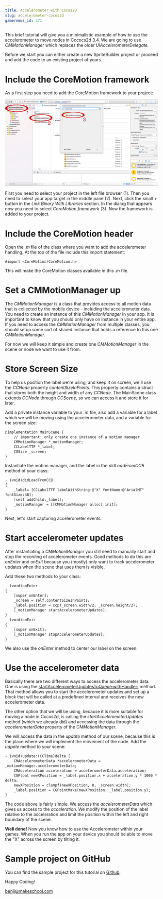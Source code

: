```yaml
---
title: Accelerometer with Cocos2D
slug: accelerometer-cocos2d
gamernews_id: 371
---            
```


This brief tutorial will give you a minimalistic example of how to use the accelerometer to move nodes in Cococs2d 3.4. We are going to use *CMMotionManager* which replaces the older *UIAccelerometerDelegate.* 

Before we start you can either create a new SpriteBuilder project or proceed and add the code to an existing project of yours.

# Include the CoreMotion framework

As a first step you need to add the CoreMotion framework to your project:

![](./screenshot.png)

First you need to select your project in the left file browser (1). Then you need to select your app target in the middle pane (2). Next, click the small + button in the *Link Binary With Libraries* section. In the dialog that appears now you need to select *CoreMotion.framework* (3). Now the framework is added to your project.

# Include the CoreMotion header

Open the *.m* file of the class where you want to add the accelerometer handling. At the top of the file include this import statement:

    #import <CoreMotion/CoreMotion.h>

This will make the CoreMotion classes available in this *.m* file.

# Set a CMMotionManager up

The *CMMotionManager* is a class that provides access to all motion data that is collected by the mobile device - including the accelerometer data. You need to create an instance of this *CMMotionManager* in your app. It is important to know that you should only have on instance in your entire app. If you need to access the *CMMotionManager* from multiple classes, you should setup some sort of shared instance that holds a reference to this one *CMMotionManager*.

For now we will keep it simple and create one *CMMotionManager* in the scene or node we want to use it from.

# Store Screen Size

To help us position the label we're using, and keep it on screen, we'll use the *CCNode* property *contentSizeInPoints*.  This property contains a struct that stores both the height and width of any *CCNode*.  The MainScene class extends *CCNode* through *CCScene*, so we can access it and store it for later.

Add a private instance variable to your *.m* file, also add a variable for a label which we will be moving using the accelerometer data, and a variable for the screen size:

    @implementation MainScene {
        // important: only create one instance of a motion manager
        CMMotionManager *_motionManager;
        CCLabelTTF *_label;
        CGSize _screen;
    }

Instantiate the motion manager, and the label in the *didLoadFromCCB* method of your class:

    - (void)didLoadFromCCB
    {
        _label= [CCLabelTTF labelWithString:@"X" fontName:@"ArialMT" fontSize:48];
        [self addChild:_label];
        _motionManager = [[CMMotionManager alloc] init];
    }

Next, let's start capturing accelerometer events.

# Start accelerometer updates

After instantiating a *CMMotionManager* you still need to manually start and stop the recording of accelerometer events. Good methods to do this are *onEnter* and *onExit* because you (mostly) only want to track accelerometer updates when the scene that uses them is visible.

Add these two methods to your class:

    - (void)onEnter
    {
        [super onEnter];
        _screen = self.contentSizeInPoints;
        _label.position = ccp(_screen.width/2, _screen.height/2);
        [_motionManager startAccelerometerUpdates];
    }
    - (void)onExit
    {
        [super onExit];
        [_motionManager stopAccelerometerUpdates];
    }

We also use the *onEnter* method to center our label on the screen.  

# Use the accelerometer data

Basically there are two different ways to access the accelerometer data. One is using the [startAccelerometerUpdatesToQueue:withHandler:](https://developer.apple.com/library/ios/documentation/coremotion/reference/cmmotionmanager_class/Reference/Reference.html#//apple_ref/occ/instm/CMMotionManager/startAccelerometerUpdatesToQueue:withHandler:) method. That method allows you to start the accelerometer updates and set up a block that will be called at a predefined interval and receives the new accelerometer data.

The other option that we will be using, because it is more suitable for moving a node in Cocos2d, is calling the *startAccelerometerUpdates* method (which we already did) and accessing the data through the *accelerometerData* property of the *CMMotionManager*.

We will access the data in the *update* method of our scene, because this is the place where we will implement the movement of the node. Add the *udpate* method to your scene:

    - (void)update:(CCTime)delta {
        CMAccelerometerData *accelerometerData = _motionManager.accelerometerData;
        CMAcceleration acceleration = accelerometerData.acceleration;
        CGFloat newXPosition = _label.position.x + acceleration.y * 1000 * delta;
        newXPosition = clampf(newXPosition, 0, _screen.width);
        _label.position = CGPointMake(newXPosition, _label.position.y);
    }

The code above is fairly simple. We access the *accelerometerData* which gives us access to the *acceleration*. We modify the position of the label relative to the acceleration and limit the position within the left and right boundary of the scene.

**Well done!** Now you know how to use the Accelerometer within your games. When you run the app on your device you should be able to move the "X" across the screen by tilting it.

# Sample project on GitHub

You can find the sample project for this tutorial on [Github](https://github.com/MakeGamesWithUs/AccelerometerExampleCocos2d).

Happy Coding!

benji@makeschool.com
